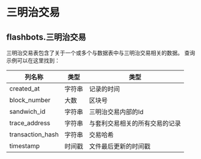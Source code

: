# 三明治交易
## **flashbots.三明治交易**

三明治交易表包含了关于一个或多个与数据表中与三明治交易相关的数据。
查询示例可以在这里找到：

| **列名称**   | **类型**  | **类型**                                                                                             |
| ----------------- | --------- | ----------------------------------------------------------------------------------------------------------- |
| created\_at       | 字符串    | 记录的时间                                                                               |
| block\_number     | 大数    | 区块号                                                                                               |
| sandwich\_id      | 字符串    | 三明治交易内部的Id                                                                          |
| trace\_address    | 字符串   | 与套利交易相关的所有交易的记录 |
| transaction\_hash | 字符串    | 交易哈希                                                                                            |
| timestamp         | 时间戳 | 文件最后更新的时间戳                                                                  |
